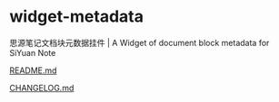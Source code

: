 # widget-metadata

思源笔记文档块元数据挂件 | A Widget of document block metadata for SiYuan Note

[README.md](./public/README.md)

[CHANGELOG.md](./public/CHANGELOG.md)
